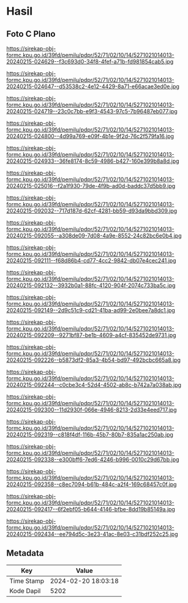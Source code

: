 # Hasil

## Foto C Plano

https://sirekap-obj-formc.kpu.go.id/39fd/pemilu/pdpr/52/71/02/10/14/5271021014013-20240215-024629--f3c693d0-34f8-4fef-a71b-fd981854cab5.jpg

https://sirekap-obj-formc.kpu.go.id/39fd/pemilu/pdpr/52/71/02/10/14/5271021014013-20240215-024647--d53538c2-4e12-4429-8a71-e66acae3ed0e.jpg

https://sirekap-obj-formc.kpu.go.id/39fd/pemilu/pdpr/52/71/02/10/14/5271021014013-20240215-024719--23c0c7bb-e9f3-4543-97c5-7b96487eb077.jpg

https://sirekap-obj-formc.kpu.go.id/39fd/pemilu/pdpr/52/71/02/10/14/5271021014013-20240215-024800--4d99a769-e09f-4b1e-9f2d-76c2f579fa16.jpg

https://sirekap-obj-formc.kpu.go.id/39fd/pemilu/pdpr/52/71/02/10/14/5271021014013-20240215-024933--36fe8174-8c59-4986-b427-160e399b8a8d.jpg

https://sirekap-obj-formc.kpu.go.id/39fd/pemilu/pdpr/52/71/02/10/14/5271021014013-20240215-025016--f2a1f930-79de-4f9b-ad0d-baddc37d5bb9.jpg

https://sirekap-obj-formc.kpu.go.id/39fd/pemilu/pdpr/52/71/02/10/14/5271021014013-20240215-092032--717d187d-62cf-4281-bb59-d93da9bbd309.jpg

https://sirekap-obj-formc.kpu.go.id/39fd/pemilu/pdpr/52/71/02/10/14/5271021014013-20240215-092055--a308de09-7d08-4a9e-8552-24c82bc6e0b4.jpg

https://sirekap-obj-formc.kpu.go.id/39fd/pemilu/pdpr/52/71/02/10/14/5271021014013-20240215-092111--f68d86b4-cd77-4cc2-9842-db07e4cec241.jpg

https://sirekap-obj-formc.kpu.go.id/39fd/pemilu/pdpr/52/71/02/10/14/5271021014013-20240215-092132--3932b0a1-88fc-4120-904f-2074c733ba5c.jpg

https://sirekap-obj-formc.kpu.go.id/39fd/pemilu/pdpr/52/71/02/10/14/5271021014013-20240215-092149--2d9c51c9-cd21-41ba-ad99-2e0bee7a8dc1.jpg

https://sirekap-obj-formc.kpu.go.id/39fd/pemilu/pdpr/52/71/02/10/14/5271021014013-20240215-092209--9271bf87-be1b-4609-a4cf-835452de9731.jpg

https://sirekap-obj-formc.kpu.go.id/39fd/pemilu/pdpr/52/71/02/10/14/5271021014013-20240215-092226--b5873df2-85a3-4b54-bd97-492bcbc665a8.jpg

https://sirekap-obj-formc.kpu.go.id/39fd/pemilu/pdpr/52/71/02/10/14/5271021014013-20240215-092244--c0cbe3c4-52d4-4502-ab8c-b742a7a038ab.jpg

https://sirekap-obj-formc.kpu.go.id/39fd/pemilu/pdpr/52/71/02/10/14/5271021014013-20240215-092300--11d2930f-066e-4946-8213-2d33e4eed717.jpg

https://sirekap-obj-formc.kpu.go.id/39fd/pemilu/pdpr/52/71/02/10/14/5271021014013-20240215-092319--c818f4df-116b-45b7-80b7-835a1ac250ab.jpg

https://sirekap-obj-formc.kpu.go.id/39fd/pemilu/pdpr/52/71/02/10/14/5271021014013-20240215-092338--e300bff6-7ed6-4246-b996-0010c29d67bb.jpg

https://sirekap-obj-formc.kpu.go.id/39fd/pemilu/pdpr/52/71/02/10/14/5271021014013-20240215-092358--c8ec7094-b61b-484c-a2f4-169c68457c0f.jpg

https://sirekap-obj-formc.kpu.go.id/39fd/pemilu/pdpr/52/71/02/10/14/5271021014013-20240215-092417--6f2ebf05-b644-4146-bfbe-8dd19b85149a.jpg

https://sirekap-obj-formc.kpu.go.id/39fd/pemilu/pdpr/52/71/02/10/14/5271021014013-20240215-092434--ee794d5c-3e23-41ac-8e03-c31bdf252c25.jpg


## Metadata

| Key        | Value               |
| ---------- | ------------------- |
| Time Stamp | 2024-02-20 18:03:18 |
| Kode Dapil | 5202                |



